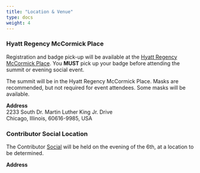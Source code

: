 ```yaml
---
title: "Location & Venue"
type: docs
weight: 4
---
```



### Hyatt Regency McCormick Place

Registration and badge pick-up will be available at the
<a href="https://www.hyatt.com/en-US/hotel/illinois/hyatt-regency-mccormick-place/chimc" rel="noopener noreferrer" target="_blank">Hyatt Regency McCormick Place</a>.
You **MUST** pick up your badge before attending the summit or evening social event.

The summit will be in the Hyatt Regency McCormick Place. Masks are recommended, but not required for event attendees.  Some masks will be available.

**Address**<br>
2233 South Dr. Martin Luther King Jr. Drive<br>
Chicago, Illinois, 60616-9985, USA<br>

### Contributor Social Location

The Contributor [Social] will be held on the evening of the 6th, at a location to be determined.

**Address**<br>

[Social]: /events/2023/kcsna/social/
